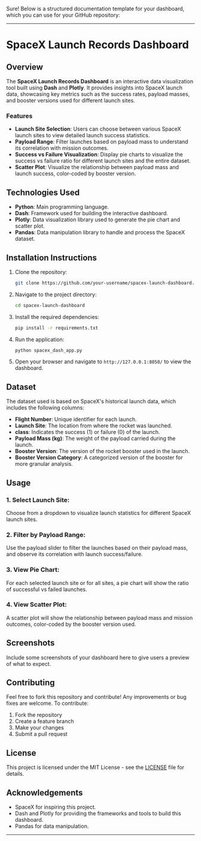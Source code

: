 Sure! Below is a structured documentation template for your dashboard, which you can use for your GitHub repository:

---

# **SpaceX Launch Records Dashboard**

## **Overview**
The **SpaceX Launch Records Dashboard** is an interactive data visualization tool built using **Dash** and **Plotly**. It provides insights into SpaceX launch data, showcasing key metrics such as the success rates, payload masses, and booster versions used for different launch sites.

### **Features**
- **Launch Site Selection**: Users can choose between various SpaceX launch sites to view detailed launch success statistics.
- **Payload Range**: Filter launches based on payload mass to understand its correlation with mission outcomes.
- **Success vs Failure Visualization**: Display pie charts to visualize the success vs failure ratio for different launch sites and the entire dataset.
- **Scatter Plot**: Visualize the relationship between payload mass and launch success, color-coded by booster version.

## **Technologies Used**
- **Python**: Main programming language.
- **Dash**: Framework used for building the interactive dashboard.
- **Plotly**: Data visualization library used to generate the pie chart and scatter plot.
- **Pandas**: Data manipulation library to handle and process the SpaceX dataset.

## **Installation Instructions**
1. Clone the repository:
    ```bash
    git clone https://github.com/your-username/spacex-launch-dashboard.git
    ```
2. Navigate to the project directory:
    ```bash
    cd spacex-launch-dashboard
    ```
3. Install the required dependencies:
    ```bash
    pip install -r requirements.txt
    ```
4. Run the application:
    ```bash
    python spacex_dash_app.py
    ```
5. Open your browser and navigate to `http://127.0.0.1:8050/` to view the dashboard.

## **Dataset**
The dataset used is based on SpaceX's historical launch data, which includes the following columns:
- **Flight Number**: Unique identifier for each launch.
- **Launch Site**: The location from where the rocket was launched.
- **class**: Indicates the success (1) or failure (0) of the launch.
- **Payload Mass (kg)**: The weight of the payload carried during the launch.
- **Booster Version**: The version of the rocket booster used in the launch.
- **Booster Version Category**: A categorized version of the booster for more granular analysis.

## **Usage**
### **1. Select Launch Site:**
Choose from a dropdown to visualize launch statistics for different SpaceX launch sites.

### **2. Filter by Payload Range:**
Use the payload slider to filter the launches based on their payload mass, and observe its correlation with launch success/failure.

### **3. View Pie Chart:**
For each selected launch site or for all sites, a pie chart will show the ratio of successful vs failed launches.

### **4. View Scatter Plot:**
A scatter plot will show the relationship between payload mass and mission outcomes, color-coded by the booster version used.

## **Screenshots**
Include some screenshots of your dashboard here to give users a preview of what to expect.

## **Contributing**
Feel free to fork this repository and contribute! Any improvements or bug fixes are welcome. To contribute:
1. Fork the repository
2. Create a feature branch
3. Make your changes
4. Submit a pull request

## **License**
This project is licensed under the MIT License - see the [LICENSE](LICENSE) file for details.

## **Acknowledgements**
- SpaceX for inspiring this project.
- Dash and Plotly for providing the frameworks and tools to build this dashboard.
- Pandas for data manipulation.

---

